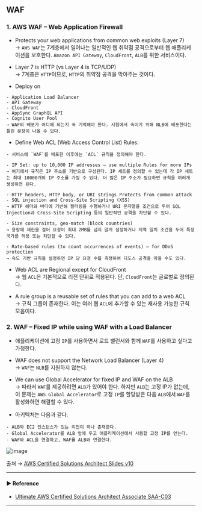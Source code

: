 ## WAF
### 1. AWS WAF – Web Application Firewall
- Protects your web applications from common web exploits (Layer 7)  
→ `AWS WAF`는 7계층에서 일어나는 일반적인 웹 취약점 공격으로부터 웹 애플리케이션을 보호한다. `Amazon API Gateway`, `CloudFront`, `ALB`를 위한 서비스이다.

- Layer 7 is HTTP (vs Layer 4 is TCP/UDP)  
→ 7계층은 `HTTP`이므로, `HTTP`의 취약점 공격을 막아주는 것이다.

- Deploy on
~~~
- Application Load Balancer
- API Gateway
- CloudFront
- AppSync GraphQL API
- Cognito User Pool
→ WAF의 배포가 어디에 되는지 꼭 기억해야 한다. 시험에서 속이기 위해 NLB에 배포한다는 틀린 문장이 나올 수 있다.
~~~

- Define Web ACL (Web Access Control List) Rules:
~~~
- 서비스에 `WAF`를 배포한 이후에는 `ACL` 규칙을 정의해야 한다.

- IP Set: up to 10,000 IP addresses – use multiple Rules for more IPs
→ 여기에서 규칙은 IP 주소를 기반으로 구성된다. IP 세트를 정의할 수 있는데 각 IP 세트는 최대 10000개의 IP 주소를 가질 수 있다. 더 많은 IP 주소가 필요하면 규칙을 여러개 생성하면 된다.

- HTTP headers, HTTP body, or URI strings Protects from common attack - SQL injection and Cross-Site Scripting (XSS)
→ HTTP 헤더와 바디에 기반해 필터링을 수행하거나 URI 문자열을 조건으로 두어 SQL Injection과 Cross-Site Scripting 등의 일반적인 공격을 차단할 수 있다.

- Size constraints, geo-match (block countries)
→ 용량에 제한을 걸어 요청이 최대 2MB를 넘지 않게 설정하거나 지역 일치 조건을 두어 특정 국가를 허용 또는 차단할 수 있다.

- Rate-based rules (to count occurrences of events) – for DDoS protection
→ 속도 기반 규칙을 설정하면 IP 당 요청 수를 측정하여 디도스 공격을 막을 수도 있다.
~~~

- Web ACL are Regional except for CloudFront  
→ 웹 `ACL`은 기본적으로 리전 단위로 적용된다. 단, `CloudFront`는 글로벌로 정의된다.

- A rule group is a reusable set of rules that you can add to a web ACL  
→ 규칙 그룹이 존재한다. 이는 여러 웹 `ACL`에 추가할 수 있는 재사용 가능한 규칙 모음이다.

### 2. WAF – Fixed IP while using WAF with a Load Balancer
- 애플리케이션에 고정 `IP`를 사용하면서 로드 밸런서와 함께 `WAF`를 사용하고 싶다고 가정한다.

- WAF does not support the Network Load Balancer (Layer 4)  
→ `WAF`는 `NLB`를 지원하지 않는다. 

- We can use Global Accelerator for fixed IP and WAF on the ALB  
→ 따라서 `WAF`를 제공하려면 `ALB`가 있어야 한다. 하지만 `ALB`는 고정 IP가 없는데, 이 문제는 `AWS Global Accelerator`로 고정 `IP`를 할당받은 다음 `ALB`에서 `WAF`를 활성화하면 해결할 수 있다.

- 아키텍처는 다음과 같다.
~~~
- ALB와 EC2 인스턴스가 있는 리전이 하나 존재한다. 
- Global Accelerator를 ALB 앞에 두고 애플리케이션에서 사용할 고정 IP를 얻는다.
- WAF와 ACL을 연결하고, WAF를 ALB와 연결한다.
~~~ 

![image](https://user-images.githubusercontent.com/97398071/236870603-4e50501f-379d-444a-beff-baa0f4f4209a.png)

출처 → [AWS Certified Solutions Architect Slides v10](https://courses.datacumulus.com/downloads/certified-solutions-architect-pn9/)

---
#### ▶ Reference
- [Ultimate AWS Certified Solutions Architect Associate SAA-C03](https://www.udemy.com/course/aws-certified-solutions-architect-associate-saa-c03/)
---
